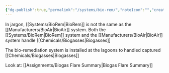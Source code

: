 ```yaml
---
{"dg-publish":true,"permalink":"/systems/bio-rem/","noteIcon":"","created":"2025-01-10T15:13:40.644-06:00"}
---
```


In jargon, [[Systems/BioRem\|BioRem]] is not the same as the [[Manufacturers/BioAir\|BioAir]] system.
Both the [[Systems/BioRem\|BioRem]] system and the [[Manufacturers/BioAir\|BioAir]] system handle [[Chemicals/Biogasses\|Biogasses]]

The bio-remediation system is installed at the lagoons to handled captured [[Chemicals/Biogasses\|Biogasses]]

Look at:
[[Assignments/Biogas Flare Summary\|Biogas Flare Summary]]
